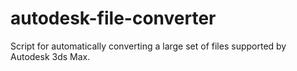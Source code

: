 # autodesk-file-converter
Script for automatically converting a large set of files supported by Autodesk 3ds Max.
